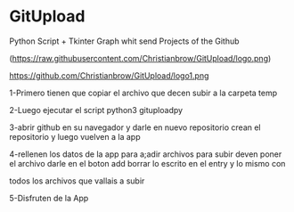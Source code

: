 # GitUpload
Python Script +  Tkinter Graph whit send Projects of the Github

(https://raw.githubusercontent.com/Christianbrow/GitUpload/logo.png)

 
https://github.com/Christianbrow/GitUpload/logo1.png

1-Primero tienen que copiar el archivo que decen subir a la carpeta temp   
 
2-Luego ejecutar el script python3 gituploadpy   

3-abrir github en su navegador y darle en nuevo repositorio crean el repositorio y luego vuelven a la app    

4-rellenen los datos de la app para a;adir archivos para subir deven poner el archivo darle en el boton add  borrar lo escrito en el entry y lo mismo con  

todos los archivos que vallais a subir  

5-Disfruten de la App
